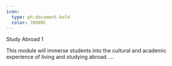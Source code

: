 ```yaml
---
icon:
  type: ph:document-bold
  color: 78909C
---
```

Study Abroad 1

This module will immerse students into the cultural and academic experience of living and studying abroad. ... 
